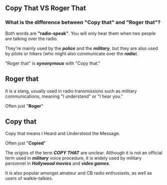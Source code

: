 ## Copy That VS Roger That

### What is the difference between "Copy that" and "Roger that"?

Both words are **"radio-speak"**. You will only hear them when two people are talking over the radio.

They're mainly used by the ***police*** and the ***military***, but they are also used by pilots or hikers (who might also communicate over the ***radio***).

"Roger that" is ***synonymous*** with "Copy that."

## Roger that

It is a slang, usually used in radio transmissions such as military communications, meaning "I understand" or "I hear you."

Often just "**Roger**"

## Copy that

Copy that means I Heard and Understood the Message.

Often just "**Copied**"

The origins of the term ***COPY THAT*** are unclear. Although it is not an official term used in ***military*** voice procedure, it is widely used by military personnel in ***Hollywood movies*** and ***video games***.

It is also popular amongst amateur and CB radio enthusiasts, as well as users of walkie-talkies.
